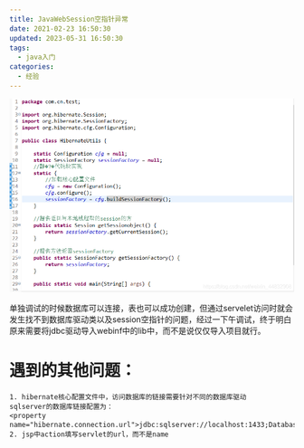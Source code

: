 ```yaml
---
title: JavaWebSession空指针异常
date: 2021-02-23 16:50:30
updated: 2023-05-31 16:50:30
tags:
  - java入门
categories:
  - 经验
---
```


![在这里插入图片描述](JavaWebSession空指针异常/20210223184549743.png)

单独调试的时候数据库可以连接，表也可以成功创建，但通过servelet访问时就会发生找不到数据库驱动类以及session空指针的问题，经过一下午调试，终于明白原来需要将jdbc驱动导入webinf中的lib中，而不是说仅仅导入项目就行。




# 遇到的其他问题：
	1. hibernate核心配置文件中，访问数据库的链接需要针对不同的数据库驱动
	sqlserver的数据库链接配置为：
	<property name="hibernate.connection.url">jdbc:sqlserver://localhost:1433;DatabaseName=webtest1</property>
	2. jsp中action填写servlet的url，而不是name
